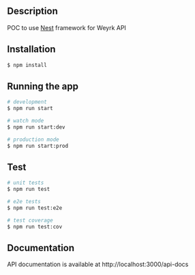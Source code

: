 ## Description

POC to use [Nest](https://github.com/nestjs/nest) framework for Weyrk API

## Installation

```bash
$ npm install
```

## Running the app

```bash
# development
$ npm run start

# watch mode
$ npm run start:dev

# production mode
$ npm run start:prod
```

## Test

```bash
# unit tests
$ npm run test

# e2e tests
$ npm run test:e2e

# test coverage
$ npm run test:cov
```

## Documentation

API documentation is available at http://localhost:3000/api-docs
